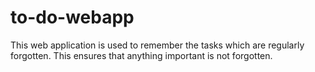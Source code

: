 # to-do-webapp
This web application is used to remember the tasks which are regularly forgotten. This ensures that anything important is not forgotten.
